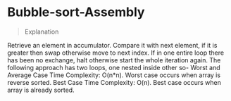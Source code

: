 # Bubble-sort-Assembly
> Explanation
 

Retrieve an element in accumulator.
Compare it with next element, if it is greater then swap otherwise move to next index.
If in one entire loop there has been no exchange, halt otherwise start the whole iteration again.
The following approach has two loops, one nested inside other so- 
Worst and Average Case Time Complexity: O(n*n). Worst case occurs when array is reverse sorted. 
Best Case Time Complexity: O(n). Best case occurs when array is already sorted. 
